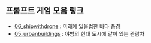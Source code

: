## 프롬프트 게임 모음 링크

- [06_shipwithdrone](https://labs.google/fx/tools/whisk/share/20e2hjbov0000) : 미래에 있을법한 바다 풍경
- [05_urbanbuildings](https://github.com/Hansol1004/toylearn_AI_multimedias/blob/main/prompts/05_urbanbuildings.md) : 야밤의 현대 도시에 같이 있는 관람차